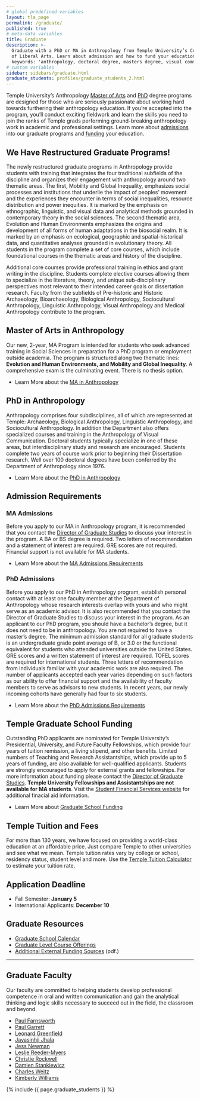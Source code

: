 ```yaml
---
# global predefined variables
layout: tla_page
permalink: /graduate/
published: true
# meta-data variables
title: Graduate
description: >-
  Graduate with a PhD or MA in Anthropology from Temple University’s College
  of Liberal Arts. Learn about admission and how to fund your education.
  keywords: 'anthropology, doctoral degree, masters degree, visual communication'
# custom variables
sidebar: sidebars/graduate.html
graduate_students: profiles/graduate_students_2.html
---
```

Temple University’s Anthropology [Master of Arts](#masters-of-arts-in-anthropology) and [PhD](#phd-in-anthropology) degree programs are designed for those who are seriously passionate about working hard towards furthering their anthropology education. If you’re accepted into the program, you’ll conduct exciting fieldwork and learn the skills you need to join the ranks of Temple grads performing ground-breaking anthropology work in academic and professional settings. Learn more about [admissions](#admission-requirements) into our graduate programs and [funding](#temple-graduate-school-funding) your education.

## We Have Restructured Graduate Programs! 
The newly restructured graduate programs in Anthropology provide students with training that integrates the four traditional subfields of the discipline and organizes their engagement with anthropology around two thematic areas. The first, Mobility and Global Inequality, emphasizes social processes and institutions that underlie the impact of peoples’ movement and the experiences they encounter in terms of social inequalities, resource distribution and power inequities. It is marked by the emphasis on ethnographic, linguistic, and visual data and analytical methods grounded in contemporary theory in the social sciences. The second thematic area, Evolution and Human Environments emphasizes the origins and development of all forms of human adaptations in the biosocial realm. It is marked by an emphasis on ecological, geographic and spatial-historical data, and quantitative analyses grounded in evolutionary theory. All students in the program complete a set of core courses, which include foundational courses in the thematic areas and history of the discipline. 

Additional core courses provide professional training in ethics and grant writing in the discipline. Students complete elective courses allowing them to specialize in the literature, theory, and unique sub-disciplinary perspectives most relevant to their intended career goals or dissertation research. Faculty from the subfields of Pre-historic and Historic Archaeology, Bioarchaeology, Biological Anthropology, Sociocultural Anthropology, Linguistic Anthropology, Visual Anthropology and Medical Anthropology contribute to the program.

## Master of Arts in Anthropology
Our new, 2-year, MA Program is intended for students who seek advanced training in Social Sciences in preparation for a PhD program or employment outside academia. The program is structured along two thematic lines: **Evolution and Human Environments, and Mobility and Global Inequality**. A comprehensive exam is the culminating event. There is no thesis option. 

- Learn More about the [MA in Anthropology](https://bulletin.temple.edu/graduate/scd/cla/anthropology-ma/)

## PhD in Anthropology 
Anthropology comprises four subdisciplines, all of which are represented at Temple: Archaeology, Biological Anthropology, Linguistic Anthropology, and Sociocultural Anthropology. In addition the Department also offers specialized courses and training in the Anthropology of Visual Communication. Doctoral students typically specialize in one of these areas, but interdisciplinary study and research are encouraged. Students complete two years of course work prior to beginning their Dissertation research. Well over 100 doctoral degrees have been conferred by the Department of Anthropology since 1976.

- Learn More about the [PhD in Anthropology](https://www.temple.edu/academics/degree-programs/anthropology-phd-la-anth-phd)

## Admission Requirements
### MA Admissions 
Before you apply to our MA in Anthropology program, it is recommended that you contact the [Director of Graduate Studies](Christie.Rockwell@temple.edu) to discuss your interest in the program. A BA or BS degree is required. Two letters of recommendation and a statement of interest are required. GRE scores are not required. Financial support is not available for MA students. 

- Learn More about the [MA Admissions Requirements](https://bulletin.temple.edu/graduate/scd/cla/anthropology-ma/#admissiontext)

### PhD Admissions
Before you apply to our PhD in Anthropology program, establish personal contact with at least one faculty member at the Department of Anthropology whose research interests overlap with yours and who might serve as an academic advisor. It is also recommended that you contact the Director of Graduate Studies to discuss your interest in the program. As an applicant to our PhD program, you should have a bachelor’s degree, but it does not need to be in anthropology. You are not required to have a master’s degree. The minimum admission standard for all graduate students is an undergraduate grade point average of B, or 3.0 or the functional equivalent for students who attended universities outside the United States. GRE scores and a written statement of interest are required. TOFEL scores are required for international students. Three letters of recommendation from individuals familiar with your academic work are also required. The number of applicants accepted each year varies depending on such factors as our ability to offer financial support and the availability of faculty members to serve as advisors to new students. In recent years, our newly incoming cohorts have generally had four to six students.

- Learn More about the [PhD Admissions Requirements](https://www.temple.edu/academics/degree-programs/anthropology-phd-la-anth-phd/cla-anthropology-phd-admissions)

## Temple Graduate School Funding
Outstanding PhD applicants are nominated for Temple University’s Presidential, University, and Future Faculty Fellowships, which provide four years of tuition remission, a living stipend, and other benefits. Limited numbers of Teaching and Research Assistantships, which provide up to 5 years of funding, are also available for well-qualified applicants. Students are strongly encouraged to apply for external grants and fellowships. For more information about funding please contact the [Director of Graduate Studies](Christie.Rockwell@temple.edu). **Temple University Fellowships and Assistantships are not available for MA students**. Visit the [Student Financial Services website](https://sfs.temple.edu/) for additional finacial aid information.

- Learn More about [Graduate School Funding](https://www.temple.edu/academics/schools-and-colleges/college-of-liberal-arts/cla-sociology-scholarships?p=1633)

## Temple Tuition and Fees
For more than 130 years, we have focused on providing a world-class education at an affordable price. Just compare Temple to other universities and see what we mean. Temple tuition rates vary by college or school, residency status, student level and more. Use the [Temple Tuition Calculator](https://bursar.temple.edu/tuition-and-fees/tuition-rates) to estimate your tuition rate.

## Application Deadline
- Fall Semester: **January 5**
- International Applicants: **December 10**

## Graduate Resources
- [Graduate School Calendar](http://www.temple.edu/registrar/documents/calendars/19-20.asp)
- [Graduate Level Course Offerings](https://prd-wlssb.temple.edu/prod8/bwckctlg.p_disp_dyn_ctlg)
- [Additional External Funding Sources](https://liberalarts.temple.edu/sites/liberalarts/files/Potential%20sources%20of%20funding%20for%20pre.pdf) (pdf.)

___

## Graduate Faculty
Our faculty are committed to helping students develop professional competence in oral and written communication and gain the analytical thinking and logic skills necessary to succeed out in the field, the classroom and beyond. 

- [Paul Farnsworth](https://liberalarts.temple.edu/academics/faculty/farnsworth-paul)
- [Paul Garrett](https://liberalarts.temple.edu/academics/faculty/garrett-paul-b)
- [Leonard Greenfield](https://liberalarts.temple.edu/academics/faculty/greenfield-leonard-o)
- [Jayasinhji Jhala](https://liberalarts.temple.edu/academics/faculty/jhala-jayasinhji)
- [Jess Newman](https://liberalarts.temple.edu/academics/faculty/newman-jess-marie)
- [Leslie Reeder-Myers](https://liberalarts.temple.edu/academics/faculty/reeder-myers-leslie)
- [Christie Rockwell](https://liberalarts.temple.edu/academics/faculty/rockwell-l-christie)
- [Damien Stankiewicz](https://liberalarts.temple.edu/academics/faculty/stankiewicz-damien)
- [Charles Weitz](https://liberalarts.temple.edu/academics/faculty/weitz-charles)
- [Kimberly Williams](https://liberalarts.temple.edu/academics/faculty/williams-kimberly-d)

{% include {{ page.graduate_students }} %}

